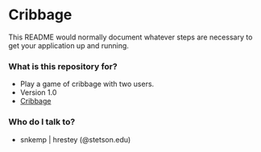 # Cribbage #

This README would normally document whatever steps are necessary to get your application up and running.

### What is this repository for? ###

* Play a game of cribbage with two users.
* Version 1.0
* [Cribbage](https://wikipedia.org/wiki/Cribbage)

### Who do I talk to? ###

* snkemp | hrestey  (@stetson.edu)

